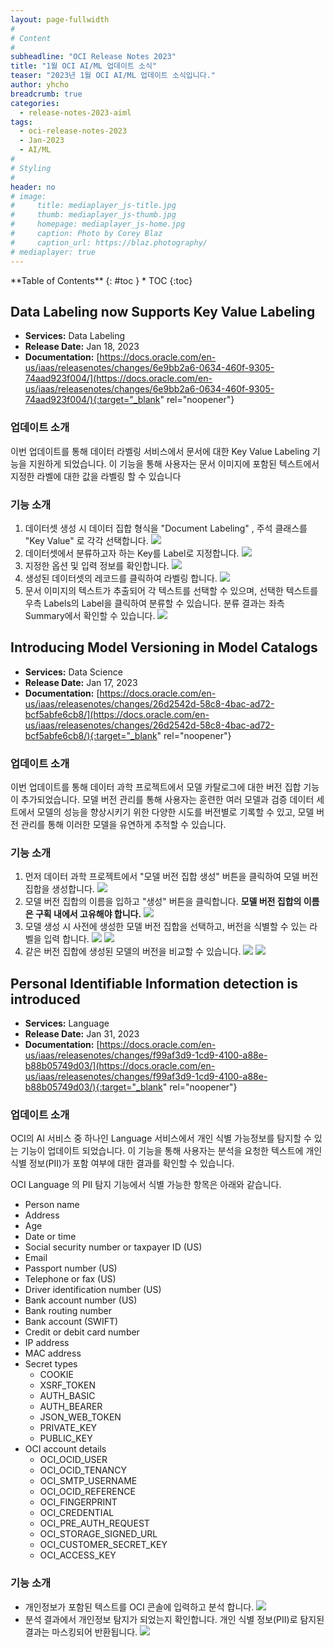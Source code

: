 ```yaml
---
layout: page-fullwidth
#
# Content
#
subheadline: "OCI Release Notes 2023"
title: "1월 OCI AI/ML 업데이트 소식"
teaser: "2023년 1월 OCI AI/ML 업데이트 소식입니다."
author: yhcho
breadcrumb: true
categories:
  - release-notes-2023-aiml
tags:
  - oci-release-notes-2023
  - Jan-2023
  - AI/ML
#
# Styling
#
header: no
# image:
#     title: mediaplayer_js-title.jpg
#     thumb: mediaplayer_js-thumb.jpg
#     homepage: mediaplayer_js-home.jpg
#     caption: Photo by Corey Blaz
#     caption_url: https://blaz.photography/
# mediaplayer: true
---
```


<div class="panel radius" markdown="1">
**Table of Contents**
{: #toc }
*  TOC
{:toc}
</div>

## Data Labeling now Supports Key Value Labeling
* **Services:** Data Labeling
* **Release Date:** Jan 18, 2023
* **Documentation:** [https://docs.oracle.com/en-us/iaas/releasenotes/changes/6e9bb2a6-0634-460f-9305-74aad923f004/](https://docs.oracle.com/en-us/iaas/releasenotes/changes/6e9bb2a6-0634-460f-9305-74aad923f004/){:target="_blank" rel="noopener"}

### 업데이트 소개
이번 업데이트를 통해 데이터 라벨링 서비스에서 문서에 대한 Key Value Labeling 기능을 지원하게 되었습니다.
이 기능을 통해 사용자는 문서 이미지에 포함된 텍스트에서 지정한 라벨에 대한 값을 라벨링 할 수 있습니다

### 기능 소개
1. 데이터셋 생성 시 데이터 집합 형식을 "Document Labeling" , 주석 클래스를 "Key Value" 로 각각 선택합니다.
   ![]({{site.urlblogimg2022_2023}}/assets/img/aiml/2023/oci-releasenote-202301-1.png)
2. 데이터셋에서 분류하고자 하는 Key를 Label로 지정합니다.
   ![]({{site.urlblogimg2022_2023}}/assets/img/aiml/2023/oci-releasenote-202301-2.png)
3. 지정한 옵션 및 입력 정보를 확인합니다.
   ![]({{site.urlblogimg2022_2023}}/assets/img/aiml/2023/oci-releasenote-202301-3.png)
4. 생성된 데이터셋의 레코드를 클릭하여 라벨링 합니다.
   ![]({{site.urlblogimg2022_2023}}/assets/img/aiml/2023/oci-releasenote-202301-4.png)
5. 문서 이미지의 텍스트가 추출되어 각 텍스트를 선택할 수 있으며, 선택한 텍스트를 우측 Labels의 Label을 클릭하여 분류할 수 있습니다. 분류 결과는 좌측 Summary에서 확인할 수 있습니다.
   ![]({{site.urlblogimg2022_2023}}/assets/img/aiml/2023/oci-releasenote-202301-5.png)

 
## Introducing Model Versioning in Model Catalogs
* **Services:** Data Science
* **Release Date:** Jan 17, 2023
* **Documentation:** [https://docs.oracle.com/en-us/iaas/releasenotes/changes/26d2542d-58c8-4bac-ad72-bcf5abfe6cb8/](https://docs.oracle.com/en-us/iaas/releasenotes/changes/26d2542d-58c8-4bac-ad72-bcf5abfe6cb8/){:target="_blank" rel="noopener"}

### 업데이트 소개
이번 업데이트를 통해 데이터 과학 프로젝트에서 모델 카탈로그에 대한 버전 집합 기능이 추가되었습니다.
모델 버전 관리를 통해 사용자는 훈련한 여러 모델과 검증 데이터 세트에서 모델의 성능을 향상시키기 위한 다양한 시도를 버전별로 기록할 수 있고, 모델 버전 관리를 통해 이러한 모델을 유연하게 추적할 수 있습니다.

### 기능 소개
1. 먼저 데이터 과학 프로젝트에서 "모델 버전 집합 생성" 버튼을 클릭하여 모델 버전 집합을 생성합니다.
   ![]({{site.urlblogimg2022_2023}}/assets/img/aiml/2023/oci-releasenote-202301-6-1.png)
2. 모델 버전 집합의 이름을 입하고 "생성" 버튼을 클릭합니다. **모델 버전 집합의 이름은 구획 내에서 고유해야 합니다.**
   ![]({{site.urlblogimg2022_2023}}/assets/img/aiml/2023/oci-releasenote-202301-6.png)
3. 모델 생성 시 사전에 생성한 모델 버전 집합을 선택하고, 버전을 식별할 수 있는 라벨을 입력 합니다.
   ![]({{site.urlblogimg2022_2023}}/assets/img/aiml/2023/oci-releasenote-202301-7.png)
   ![]({{site.urlblogimg2022_2023}}/assets/img/aiml/2023/oci-releasenote-202301-8.png)
4. 같은 버전 집합에 생성된 모델의 버전을 비교할 수 있습니다.
   ![]({{site.urlblogimg2022_2023}}/assets/img/aiml/2023/oci-releasenote-202301-10.png)
   ![]({{site.urlblogimg2022_2023}}/assets/img/aiml/2023/oci-releasenote-202301-11.png)

## Personal Identifiable Information detection is introduced
* **Services:** Language
* **Release Date:** Jan 31, 2023
* **Documentation:** [https://docs.oracle.com/en-us/iaas/releasenotes/changes/f99af3d9-1cd9-4100-a88e-b88b05749d03/](https://docs.oracle.com/en-us/iaas/releasenotes/changes/f99af3d9-1cd9-4100-a88e-b88b05749d03/){:target="_blank" rel="noopener"}

### 업데이트 소개
OCI의 AI 서비스 중 하나인 Language 서비스에서 개인 식별 가능정보를 탐지할 수 있는 기능이 업데이트 되었습니다.
이 기능을 통해 사용자는 분석을 요청한 텍스트에 개인 식별 정보(PII)가 포함 여부에 대한 결과를 확인할 수 있습니다.

OCI Language 의 PII 탐지 기능에서 식별 가능한 항목은 아래와 같습니다.
* Person name
* Address
* Age
* Date or time
* Social security number or taxpayer ID (US)
* Email
* Passport number (US)
* Telephone or fax (US)
* Driver identification number (US)
* Bank account number (US)
* Bank routing number
* Bank account (SWIFT)
* Credit or debit card number
* IP address
* MAC address
* Secret types
  - COOKIE
  - XSRF_TOKEN
  - AUTH_BASIC
  - AUTH_BEARER
  - JSON_WEB_TOKEN
  - PRIVATE_KEY
  - PUBLIC_KEY
* OCI account details
  - OCI_OCID_USER
  - OCI_OCID_TENANCY
  - OCI_SMTP_USERNAME
  - OCI_OCID_REFERENCE
  - OCI_FINGERPRINT
  - OCI_CREDENTIAL
  - OCI_PRE_AUTH_REQUEST
  - OCI_STORAGE_SIGNED_URL
  - OCI_CUSTOMER_SECRET_KEY
  - OCI_ACCESS_KEY

### 기능 소개
- 개인정보가 포함된 텍스트를 OCI 콘솔에 입력하고 분석 합니다.
  ![]({{site.urlblogimg2022_2023}}/assets/img/aiml/2023/oci-releasenote-202301-12.png)
- 분석 결과에서 개인정보 탐지가 되었는지 확인합니다. 개인 식별 정보(PII)로 탐지된 결과는 마스킹되어 반환됩니다.
  ![]({{site.urlblogimg2022_2023}}/assets/img/aiml/2023/oci-releasenote-202301-13.png)